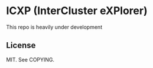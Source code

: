 # ICXP (InterCluster eXPlorer)

This repo is heavily under development

## License

MIT. See COPYING.
